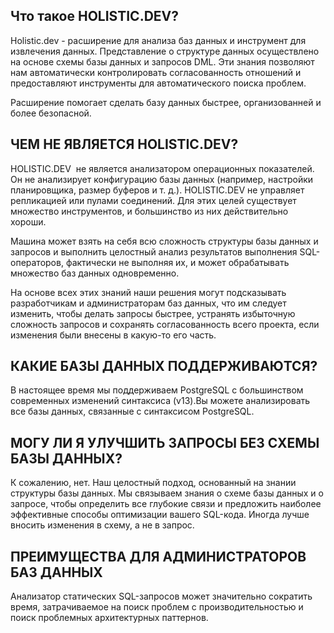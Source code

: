 Что такое HOLISTIC.DEV?
-----------------------

Holistic.dev - расширение для анализа баз данных и инструмент для извлечения данных. Представление о структуре данных осуществлено на основе схемы базы данных и запросов DML. Эти знания позволяют нам автоматически контролировать согласованность отношений и предоставляют инструменты для автоматического поиска проблем.

Расширение помогает сделать базу данных быстрее, организованней и более безопасной.

ЧЕМ НЕ ЯВЛЯЕТСЯ HOLISTIC.DEV?
-----------------------------

HOLISTIC.DEV  не является анализатором операционных показателей. Он не анализирует конфигурацию базы данных (например, настройки планировщика, размер буферов и т. д.). HOLISTIC.DEV не управляет репликацией или пулами соединений. Для этих целей существует множество инструментов, и большинство из них действительно хороши. 

Машина может взять на себя всю сложность структуры базы данных и запросов и выполнить целостный анализ результатов выполнения SQL-операторов, фактически не выполняя их, и может обрабатывать множество баз данных одновременно.

На основе всех этих знаний наши решения могут подсказывать разработчикам и администраторам баз данных, что им следует изменить, чтобы делать запросы быстрее, устранять избыточную сложность запросов и сохранять согласованность всего проекта, если изменения были внесены в какую-то его часть.

КАКИЕ БАЗЫ ДАННЫХ ПОДДЕРЖИВАЮТСЯ?
---------------------------------

В настоящее время мы поддерживаем PostgreSQL с большинством современных изменений синтаксиса (v13).Вы можете анализировать все базы данных, связанные с синтаксисом PostgreSQL.

МОГУ ЛИ Я УЛУЧШИТЬ ЗАПРОСЫ БЕЗ СХЕМЫ БАЗЫ ДАННЫХ?
-------------------------------------------------

К сожалению, нет. Наш целостный подход, основанный на знании структуры базы данных. Мы связываем знания о схеме базы данных и о запросе, чтобы определить все глубокие связи и предложить наиболее эффективные способы оптимизации вашего SQL-кода. Иногда лучше вносить изменения в схему, а не в запрос.

ПРЕИМУЩЕСТВА ДЛЯ АДМИНИСТРАТОРОВ БАЗ ДАННЫХ
-------------------------------------------

Анализатор статических SQL-запросов может значительно сократить время, затрачиваемое на поиск проблем с производительностью и поиск проблемных архитектурных паттернов.